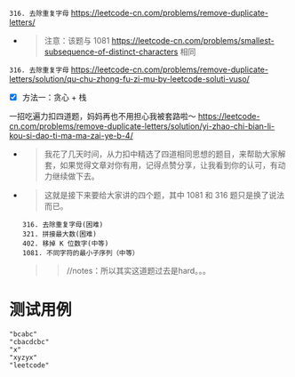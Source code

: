 
`316. 去除重复字母` https://leetcode-cn.com/problems/remove-duplicate-letters/
- > 注意：该题与 1081 https://leetcode-cn.com/problems/smallest-subsequence-of-distinct-characters 相同

`316. 去除重复字母` https://leetcode-cn.com/problems/remove-duplicate-letters/solution/qu-chu-zhong-fu-zi-mu-by-leetcode-soluti-vuso/
- [x] 方法一：贪心 + 栈

一招吃遍力扣四道题，妈妈再也不用担心我被套路啦～ https://leetcode-cn.com/problems/remove-duplicate-letters/solution/yi-zhao-chi-bian-li-kou-si-dao-ti-ma-ma-zai-ye-b-4/
- > 我花了几天时间，从力扣中精选了四道相同思想的题目，来帮助大家解套，如果觉得文章对你有用，记得点赞分享，让我看到你的认可，有动力继续做下去。
- > 这就是接下来要给大家讲的四个题，其中 1081 和 316 题只是换了说法而已。
  ```console
  316. 去除重复字母(困难)
  321. 拼接最大数(困难)
  402. 移掉 K 位数字(中等)
  1081. 不同字符的最小子序列（中等）
  ```
  >> //notes：所以其实这道题过去是hard。。。
  
# 测试用例

```
"bcabc"
"cbacdcbc"
"x"
"xyzyx"
"leetcode"
```
